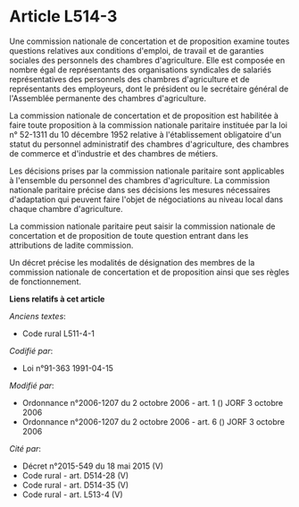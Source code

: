 # Article L514-3

Une commission nationale de concertation et de proposition examine toutes questions relatives aux conditions d'emploi, de
travail et de garanties sociales des personnels des chambres d'agriculture. Elle est composée en nombre égal de représentants
des organisations syndicales de salariés représentatives des personnels des chambres d'agriculture et de représentants des
employeurs, dont le président ou le secrétaire général de l'Assemblée permanente des chambres d'agriculture.

La commission nationale de concertation et de proposition est habilitée à faire toute proposition à la commission nationale
paritaire instituée par la loi n° 52-1311 du 10 décembre 1952 relative à l'établissement obligatoire d'un statut du personnel
administratif des chambres d'agriculture, des chambres de commerce et d'industrie et des chambres de métiers.

Les décisions prises par la commission nationale paritaire sont applicables à l'ensemble du personnel des chambres
d'agriculture. La commission nationale paritaire précise dans ses décisions les mesures nécessaires d'adaptation qui peuvent
faire l'objet de négociations au niveau local dans chaque chambre d'agriculture.

La commission nationale paritaire peut saisir la commission nationale de concertation et de proposition de toute question
entrant dans les attributions de ladite commission.

Un décret précise les modalités de désignation des membres de la commission nationale de concertation et de proposition ainsi
que ses règles de fonctionnement.

**Liens relatifs à cet article**

_Anciens textes_:

  - Code rural L511-4-1

_Codifié par_:

  - Loi n°91-363 1991-04-15

_Modifié par_:

  - Ordonnance n°2006-1207 du 2 octobre 2006 - art. 1 () JORF 3 octobre 2006
  - Ordonnance n°2006-1207 du 2 octobre 2006 - art. 6 () JORF 3 octobre 2006

_Cité par_:

  - Décret n°2015-549 du 18 mai 2015 (V)
  - Code rural - art. D514-28 (V)
  - Code rural - art. D514-35 (V)
  - Code rural - art. L513-4 (V)
